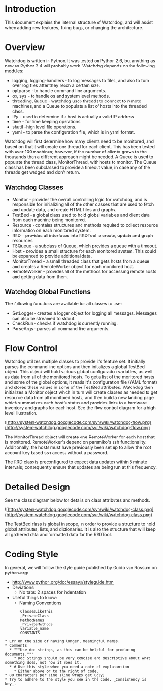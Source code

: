
# Introduction #

This document explains the internal structure of Watchdog, and will assist when adding new features, fixing bugs, or changing the architecture.

# Overview #

Watchdog is written in Python. It was tested on Python 2.6, but anything as new as Python 2.4 will probably work. Watchdog depends on the following modules:
  * logging, logging-handlers - to log messages to files, and also to turn over log files after they reach a certain size.
  * optparse - to handle command line arguments.
  * os, sys - to handle os and system level methods.
  * threading, Queue - watchdog uses threads to connect to remote machines, and a Queue to populate a list of hosts into the threaded class.
  * IPy - used to determine if a host is actually a valid IP address.
  * time - for time keeping operations.
  * shutil -high level file operations.
  * yaml - to parse the configuration file, which is in yaml format.

Watchdog will first determine how many clients need to be monitored, and based on that it will create one thread for each client. This has been tested with over 100 machines; however, if the number of clients grows to the thousands then a different approach might be needed. A Queue is used to populate the thread class, MonitorThread, with hosts to monitor. The Queue class has been subclassed to provide a timeout value, in case any of the threads get wedged and don't return.

## Watchdog Classes ##

  * Monitor - provides the overall controlling logic for watchdog, and is responsible for initializing all of the other classes that are used to fetch and update data, and create HTML files and graphs.
  * TestBed - a global class used to hold global variables and client data from each machine being monitored.
  * Resource - contains structures and methods required to collect resource information on each monitored system.
  * RRD - provides all interfaces into RRDTool to create, update and graph resources.
  * TBQueue - a subclass of Queue, which provides a queue with a timeout.
  * Host - provides a small structure for each monitored system. This could be expanded to provide additional data.
  * MonitorThread - a small threaded class that gets hosts from a queue and creates a RemoteWorker object for each monitored host.
  * RemoteWorker - provides all of the methods for accessing remote hosts and getting data from them.

## Watchdog Global Functions ##
The following functions are available for all classes to use:
  * SetLogger - creates a logger object for logging all messages. Messages can also be streamed to stdout.
  * CheckRun - checks if watchdog is currently running.
  * ParseArgs - parses all command line arguments.

# Flow Control #
Watchdog utilizes multiple classes to provide it's feature set. It initially parses the command line options and then initializes a global TestBed object. This object will hold various global configuration variables, as well as data from all of the monitored hosts. To get a list of the monitored hosts and some of the global options, it reads it's configuration file (YAML format) and stores these values in some of the TestBed attributes. Watchdog then initializes a Monitor object which in turn will create classes as needed to get resource data from all monitored hosts, and then build a new landing page which summarizes each host's status and provides links to a hardware inventory and graphs for each host. See the flow control diagram for a high level illustration.

![http://system-watchdog.googlecode.com/svn/wiki/watchdog-flow.png](http://system-watchdog.googlecode.com/svn/wiki/watchdog-flow.png)

The MonitorThread object will create one RemoteWorker for each host that is monitored.  RemoteWorker's depend on paramiko's ssh functionality. Additionally, the hosts must have previously been set up to allow the root account key based ssh access without a password.

The RRD class is preconfigured to expect data updates within 5 minute intervals; consequently ensure that updates are being run at this frequency.

# Detailed Design #

See the class diagram below for details on class attributes and methods.

![http://system-watchdog.googlecode.com/svn/wiki/watchdog-class.png](http://system-watchdog.googlecode.com/svn/wiki/watchdog-class.png)

The TestBed class is global in scope, in order to provide a structure to hold global attributes, lists, and dictionaries. It is also the structure that will keep all gathered data and formatted data for the RRDTool.

# Coding Style #
In general, we will follow the style guide published by Guido van Rossum on
python.org:
  * http://www.python.org/doc/essays/styleguide.html
  * Deviations:
    * No tabs: 2 spaces for indentation
  * Useful things to know:
    * Naming Conventions
```
       ClassesLikeThis
       _PrivateClass
       MethodNames
       _PrivateMethods
       variable_name
       CONSTANTS
```
    * Err on the side of having longer, meaningful names.
    * Comments
      * """Use doc strings, as this can be helpful for producing documents."""
        * Doc Strings should be very concise and descriptive about what something does, not how it does it.
      * # Use this style when you need a note of explanantion.
        * Either above or to the right of code.
    * 80 characters per line (line wraps get ugly)
    * Try to adhere to the style you see in the code. _Consistency is key_.